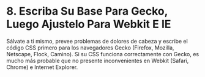 # 8. Escriba Su Base Para Gecko, Luego Ajustelo Para Webkit E IE

Sálvate a ti mismo, prevee problemas de dolores de cabeza y escribe el código CSS primero para los navegadores Gecko (Firefox, Mozilla, Netscape, Flock, Camino). Si su CSS funciona correctamente con Gecko, es mucho más probable que no presente inconvenientes en Webkit (Safari, Chrome) e Internet Explorer.